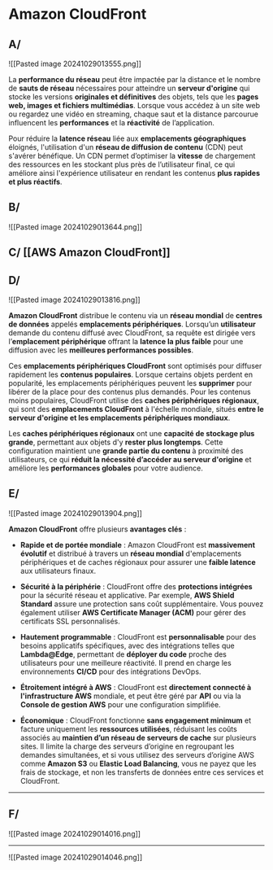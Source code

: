 
# Amazon CloudFront



## A/

![[Pasted image 20241029013555.png]]

La **performance du réseau** peut être impactée par la distance et le nombre de **sauts de réseau** nécessaires pour atteindre un **serveur d'origine** qui stocke les versions **originales et définitives** des objets, tels que les **pages web, images et fichiers multimédias**. Lorsque vous accédez à un site web ou regardez une vidéo en streaming, chaque saut et la distance parcourue influencent les **performances** et la **réactivité** de l’application.

Pour réduire la **latence réseau** liée aux **emplacements géographiques** éloignés, l'utilisation d'un **réseau de diffusion de contenu** (CDN) peut s'avérer bénéfique. Un CDN permet d’optimiser la **vitesse** de chargement des ressources en les stockant plus près de l’utilisateur final, ce qui améliore ainsi l'expérience utilisateur en rendant les contenus **plus rapides et plus réactifs**.





## B/

![[Pasted image 20241029013644.png]]



## C/ [[AWS Amazon CloudFront]]



## D/

![[Pasted image 20241029013816.png]]

**Amazon CloudFront** distribue le contenu via un **réseau mondial** de **centres de données** appelés **emplacements périphériques**. Lorsqu’un **utilisateur** demande du contenu diffusé avec CloudFront, sa requête est dirigée vers l’**emplacement périphérique** offrant la **latence la plus faible** pour une diffusion avec les **meilleures performances possibles**.

Ces **emplacements périphériques CloudFront** sont optimisés pour diffuser rapidement les **contenus populaires**. Lorsque certains objets perdent en popularité, les emplacements périphériques peuvent les **supprimer** pour libérer de la place pour des contenus plus demandés. Pour les contenus moins populaires, CloudFront utilise des **caches périphériques régionaux**, qui sont des **emplacements CloudFront** à l'échelle mondiale, situés **entre le serveur d'origine et les emplacements périphériques mondiaux**. 

Les **caches périphériques régionaux** ont une **capacité de stockage plus grande**, permettant aux objets d'y **rester plus longtemps**. Cette configuration maintient une **grande partie du contenu** à proximité des utilisateurs, ce qui **réduit la nécessité d’accéder au serveur d'origine** et améliore les **performances globales** pour votre audience.



## E/

![[Pasted image 20241029013904.png]]


**Amazon CloudFront** offre plusieurs **avantages clés** :

- **Rapide et de portée mondiale** : Amazon CloudFront est **massivement évolutif** et distribué à travers un **réseau mondial** d'emplacements périphériques et de caches régionaux pour assurer une **faible latence** aux utilisateurs finaux.

- **Sécurité à la périphérie** : CloudFront offre des **protections intégrées** pour la sécurité réseau et applicative. Par exemple, **AWS Shield Standard** assure une protection sans coût supplémentaire. Vous pouvez également utiliser **AWS Certificate Manager (ACM)** pour gérer des certificats SSL personnalisés.

- **Hautement programmable** : CloudFront est **personnalisable** pour des besoins applicatifs spécifiques, avec des intégrations telles que **Lambda@Edge**, permettant de **déployer du code** proche des utilisateurs pour une meilleure réactivité. Il prend en charge les environnements **CI/CD** pour des intégrations DevOps.

- **Étroitement intégré à AWS** : CloudFront est **directement connecté à l'infrastructure AWS** mondiale, et peut être géré par **API** ou via la **Console de gestion AWS** pour une configuration simplifiée.

- **Économique** : CloudFront fonctionne **sans engagement minimum** et facture uniquement les **ressources utilisées**, réduisant les coûts associés au **maintien d’un réseau de serveurs de cache** sur plusieurs sites. Il limite la charge des serveurs d’origine en regroupant les demandes simultanées, et si vous utilisez des serveurs d’origine AWS comme **Amazon S3** ou **Elastic Load Balancing**, vous ne payez que les frais de stockage, et non les transferts de données entre ces services et CloudFront.



--------------------------------------------------------------------------



## F/

![[Pasted image 20241029014016.png]]




--------------------------------------------------------------------------



![[Pasted image 20241029014046.png]]
